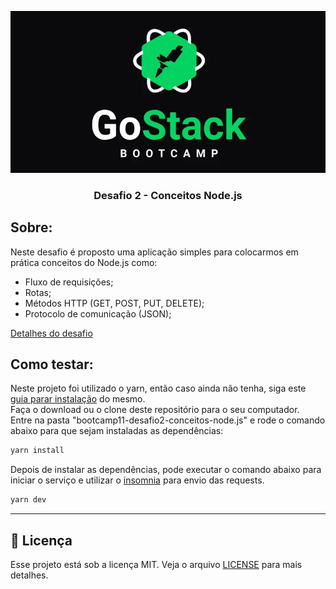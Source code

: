 <p align="center">
  <img  src="./assets/BootCamp-GoStack.png">
</p>
<h3 align="center"> Desafio 2 - Conceitos Node.js </h3>  
<p>  
<p>  

## Sobre:  
Neste desafio é proposto uma aplicação simples para colocarmos em prática conceitos do Node.js como:  

- Fluxo de requisições;
- Rotas;
- Métodos HTTP (GET, POST, PUT, DELETE);
- Protocolo de comunicação (JSON);

[Detalhes do desafio](https://github.com/Rocketseat/bootcamp-gostack-desafios/tree/master/desafio-conceitos-nodejs)  

## Como testar:  
Neste projeto foi utilizado o yarn, então caso ainda não tenha, siga este [guia parar instalação](https://classic.yarnpkg.com/en/docs/install) do mesmo.  
Faça o download ou o clone deste repositório para o seu computador.  
Entre na pasta "bootcamp11-desafio2-conceitos-node.js" e rode o comando abaixo para que sejam instaladas as dependências:
```bash
yarn install
```
Depois de instalar as dependências, pode executar o comando abaixo para iniciar o serviço e utilizar o [insomnia](https://insomnia.rest/) para envio das requests.  
```bash
yarn dev
```
---
## :memo: Licença

Esse projeto está sob a licença MIT. Veja o arquivo [LICENSE](LICENSE) para mais detalhes.